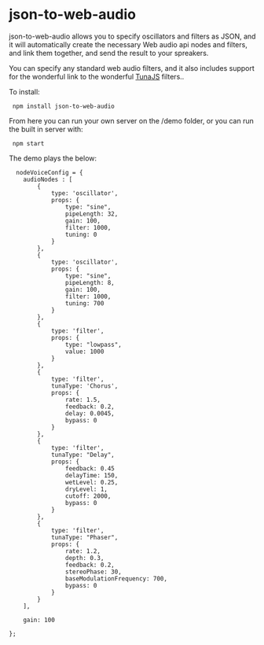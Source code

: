 # json-to-web-audio

json-to-web-audio allows you to specify oscillators and filters as JSON, and it will automatically create the necessary Web audio api nodes and filters, and link them together, and send the result to your spreakers.

You can specify any standard web audio filters, and it also includes support for the wonderful link to the wonderful [TunaJS](https://github.com/Theodeus/tuna) filters..

To install:

     npm install json-to-web-audio
     
 From here you can run your own server on the /demo folder, or you can run the built in server with:
 
     npm start


The demo plays the below:

      nodeVoiceConfig = {
        audioNodes : [
            {
                type: 'oscillator',
                props: {
                    type: "sine",
                    pipeLength: 32,
                    gain: 100,
                    filter: 1000,
                    tuning: 0
                }
            },
            {
                type: 'oscillator',
                props: {
                    type: "sine",
                    pipeLength: 8,
                    gain: 100,
                    filter: 1000,
                    tuning: 700
                }
            },
            {
                type: 'filter',
                props: {
                    type: "lowpass",
                    value: 1000
                }
            },
            {
                type: 'filter',
                tunaType: 'Chorus',
                props: {
                    rate: 1.5,
                    feedback: 0.2,
                    delay: 0.0045,
                    bypass: 0
                }
            },
            {
                type: 'filter',
                tunaType: "Delay",
                props: {
                    feedback: 0.45
                    delayTime: 150,
                    wetLevel: 0.25,
                    dryLevel: 1,
                    cutoff: 2000,
                    bypass: 0
                }
            },
            {
                type: 'filter',
                tunaType: "Phaser",
                props: {
                    rate: 1.2,
                    depth: 0.3,
                    feedback: 0.2,
                    stereoPhase: 30,
                    baseModulationFrequency: 700,
                    bypass: 0
                }
            }
        ],

        gain: 100

    };
    
